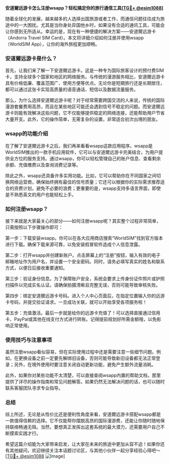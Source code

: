 **安道爾远游卡怎么注册wsapp？轻松搞定你的旅行通信工具[[TG💪+ @esim1088](https://t.me/s/esim1088)]**

随着全球化的发展，越来越多的人选择出国旅游或者工作，而通信问题往往成为旅途中的一大困扰。尤其是当你身处异国他乡时，如果没有合适的通讯工具，可能会让你感到无所适从。幸运的是，现在有一种便捷的解决方案——安道爾远游卡（Andorra Travel SIM Card）。本文将详细介绍如何注册并使用wsapp（WorldSIM App），让你的海外旅程更加顺畅。

### 安道爾远游卡是什么？

首先，让我们来了解一下安道爾远游卡。这是一种专为国际旅客设计的预付费SIM卡，支持全球多个国家和地区的网络服务。与传统的漫游服务相比，安道爾远游卡具有价格低廉、覆盖范围广、使用方便等优点。无论你是短期旅行还是长期居住，都可以通过这张卡实现高质量的语音通话、短信以及数据流量服务。

那么，为什么选择安道爾远游卡呢？对于经常需要跨国交流的人来说，传统的国际漫游套餐费用高昂，而且在某些地区可能还会遇到信号不稳定的问题。而安道爾远游卡则能有效解决这些问题，它不仅能够提供稳定的网络连接，还能帮助用户节省大量开支。此外，它的操作简单，无需复杂的设置，非常适合初次出境的朋友。

### wsapp的功能介绍

在了解了安道爾远游卡之后，我们再来看看wsapp这款应用程序。wsapp是WorldSIM推出的一款手机应用软件，它可以与安道爾远游卡完美结合，为用户提供全方位的服务支持。通过wsapp，你可以轻松管理自己的账户信息、查看剩余余额、充值缴费以及查询消费记录等。

除此之外，wsapp还具备许多实用功能。比如，它可以帮助你在不同国家之间切换网络运营商，确保始终拥有最佳的信号质量；它还可以根据你的实际需求推荐适合的资费计划，避免不必要的浪费；更重要的是，wsapp支持多语言界面，即使是不熟悉英文的用户也能轻松上手。

### 如何注册wsapp？

接下来就是大家最关心的部分——如何注册wsapp呢？其实整个过程非常简单，只需按照以下步骤操作即可：

第一步：下载安装wsapp。你可以在各大应用商店搜索“WorldSIM”找到官方版本进行下载。确保下载来源可靠，以免安装假冒软件造成个人信息泄露。

第二步：打开wsapp并创建新账户。点击屏幕上的“注册”按钮，输入有效的电子邮箱地址作为用户名，并设置一个安全密码。同时，请务必填写真实的姓名和联系方式，以便日后接收重要通知。

第三步：验证身份信息。为了保障账户安全，系统会要求上传身份证件照片或护照扫描件以完成实名认证。请确保拍摄清晰且完整无误，否则可能导致审核失败。

第四步：绑定安道爾远游卡号码。进入个人中心页面后，在指定位置输入你的远游卡号码，并提交验证请求。一旦成功关联，就可以开始享受各项服务啦！

第五步：充值激活。最后一步就是给你的远游卡充值了！可以选择直接通过信用卡、PayPal或其他在线支付方式进行转账。记得提前规划好所需金额哦，以免影响正常使用。

### 使用技巧与注意事项

虽然注册wsapp看似容易，但在实际使用过程中还是需要注意一些细节问题。例如，在更换设备之前一定要先解绑旧设备，否则可能导致新旧设备都无法正常登录；另外，在境外使用时要注意关闭自动更新功能，避免产生额外流量消耗。

此外，如果你对某些功能不太清楚，可以直接查阅wsapp内置的帮助文档，那里提供了详尽的操作指南和常见问题解答。如果仍然无法解决问题的话，也可以随时联系客服团队寻求专业指导。

### 总结

综上所述，无论是从性价比还是便利性角度来看，安道爾远游卡搭配wsapp都是一款值得信赖的选择。它不仅能帮你摆脱高昂的国际漫游费，还能让你随时随地保持联络畅通无阻。当然，要想真正发挥出这套系统的最大潜力，还需要用户自己不断摸索实践才行。

希望这篇介绍能为大家带来启发，让大家在未来的旅途中更加从容不迫！如果你还有其他疑问，欢迎继续关注本话题讨论区，与其他小伙伴一起分享经验心得吧～ [[TG💪+ @esim1088](https://t.me/s/esim1088) ![Image](https://i.postimg.cc/4NQfJmqS/Snipaste-2025-05-13-00-14-12.png)]